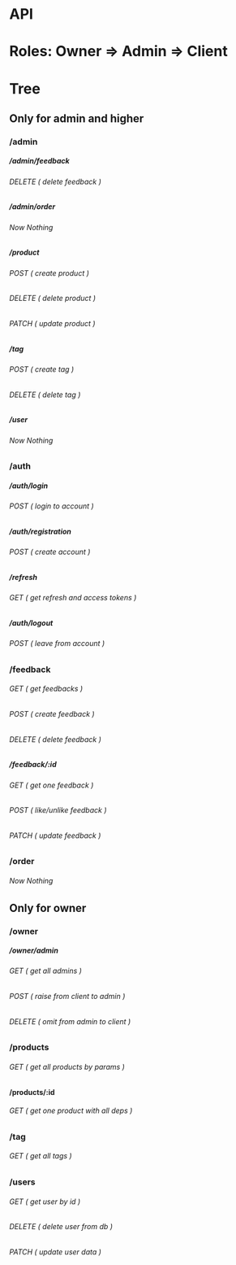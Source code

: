 # API

# Roles: Owner => Admin => Client

# Tree 


## Only for admin and higher 
### /admin
##### /admin/feedback
###### DELETE  ( *delete feedback* )

##### /admin/order
###### Now Nothing

##### /product
###### POST ( *create product* )
###### DELETE ( *delete product* )
###### PATCH ( *update product* )

##### /tag
###### POST ( *create tag* )
###### DELETE ( *delete tag* )

##### /user
###### Now Nothing


### /auth
##### /auth/login
###### POST ( *login to account* )

##### /auth/registration
###### POST ( *create account* )

##### /refresh
###### GET ( *get refresh and access tokens* )

##### /auth/logout
###### POST ( *leave from account* )


### /feedback
###### GET ( *get feedbacks* )
###### POST ( *create feedback* )
###### DELETE ( *delete feedback* )

##### /feedback/:id
###### GET ( *get one feedback* )
###### POST ( *like/unlike feedback* )
###### PATCH ( *update feedback* )


### /order
###### Now Nothing


## Only for owner
### /owner
##### /owner/admin
###### GET ( *get all admins* )
###### POST ( *raise from client to admin* )
###### DELETE ( *omit from admin to client* )


### /products
###### GET ( *get all products by params* )

#### /products/:id
###### GET ( *get one product with all deps* )


### /tag
###### GET ( *get all tags* )


### /users
###### GET ( *get user by id* )
###### DELETE ( *delete user from db* )
###### PATCH ( *update user data* )
